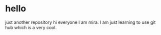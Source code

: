 # hello
just another repository
hi everyone I am mira. I am just learning to use git hub which is a very cool.
